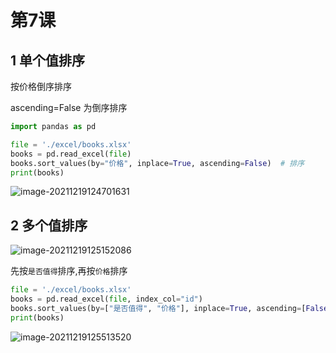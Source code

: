 # 第7课

## 1 单个值排序

按价格倒序排序

ascending=False 为倒序排序

```python
import pandas as pd

file = './excel/books.xlsx'
books = pd.read_excel(file)
books.sort_values(by="价格", inplace=True, ascending=False)  # 排序
print(books)

```

![image-20211219124701631](https://markdown-1301532546.cos.ap-guangzhou.myqcloud.com/markdown/20211219153526.png)

## 2 多个值排序

![image-20211219125152086](https://markdown-1301532546.cos.ap-guangzhou.myqcloud.com/markdown/20211219153528.png)

先按`是否值得`排序,再按`价格`排序

```python
file = './excel/books.xlsx'
books = pd.read_excel(file, index_col="id")
books.sort_values(by=["是否值得", "价格"], inplace=True, ascending=[False, True])  # 排序
print(books)

```

![image-20211219125513520](https://markdown-1301532546.cos.ap-guangzhou.myqcloud.com/markdown/20211219153530.png)



